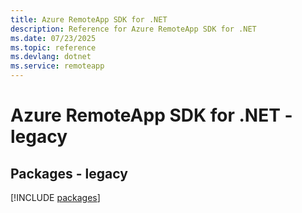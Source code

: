 ```yaml
---
title: Azure RemoteApp SDK for .NET
description: Reference for Azure RemoteApp SDK for .NET
ms.date: 07/23/2025
ms.topic: reference
ms.devlang: dotnet
ms.service: remoteapp
---
```

# Azure RemoteApp SDK for .NET - legacy
## Packages - legacy
[!INCLUDE [packages](remoteapp-index.md)]